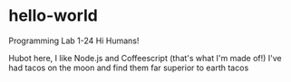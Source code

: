 # hello-world
Programming Lab 1-24
Hi Humans!

Hubot here, I like Node.js and Coffeescript (that's what I'm made of!)
I've had tacos on the moon and find them far superior to earth tacos
